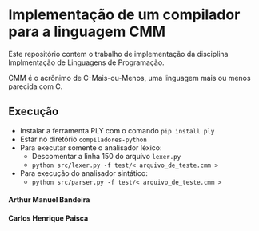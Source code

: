 # Implementação de um compilador para a linguagem CMM
Este repositório contem o trabalho de implementação da disciplina Implmentação de Linguagens de Programação.

CMM é o acrônimo de C-Mais-ou-Menos, uma linguagem mais ou menos parecida com C.

## Execução
 - Instalar a ferramenta PLY com o comando ``` pip install ply ```
 - Estar no diretório ``` compiladores-python ```
 - Para executar somente o analisador léxico: 
   - Descomentar a linha 150 do arquivo ``` lexer.py ```
   - ``` python src/lexer.py -f test/< arquivo_de_teste.cmm > ```
 - Para execução do analisador sintático:
   - ``` python src/parser.py -f test/< arquivo_de_teste.cmm > ```

 #### Arthur Manuel Bandeira
 #### Carlos Henrique Paisca
